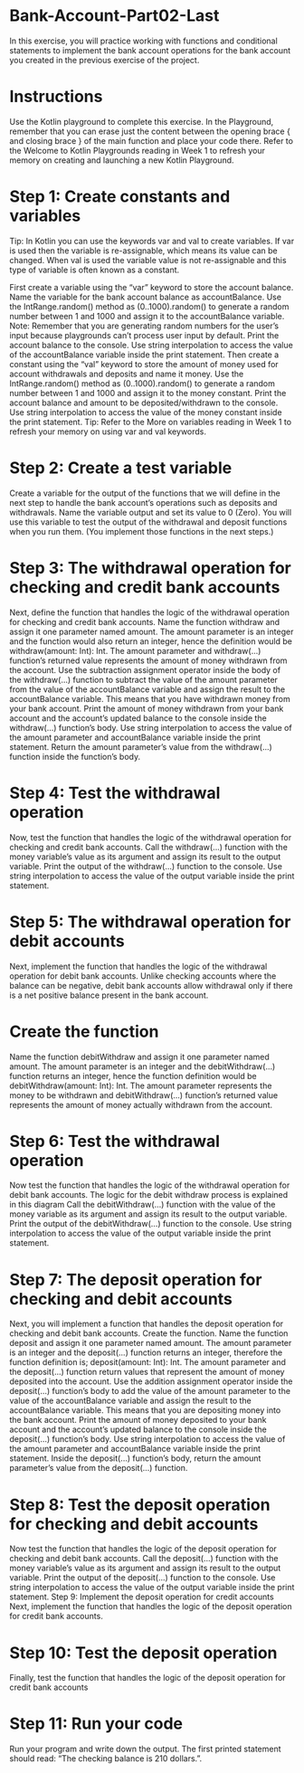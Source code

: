 # Bank-Account-Part02-Last
In this exercise, you will practice working with functions and conditional statements to implement the bank account operations for the bank account you created in the previous exercise of the project.


# Instructions
Use the Kotlin playground to complete this exercise. In the Playground, remember that you can erase just the content between the opening brace { and closing brace } of the main function and place your code there. Refer to the 
Welcome to Kotlin Playgrounds
reading in Week 1 to refresh your memory on creating and launching a new Kotlin Playground.  

# Step 1: Create constants and variables
Tip: In Kotlin you can use the keywords var and val to create variables. If var is used then the variable is re-assignable, which means its value can be changed. When val is used the variable value is not re-assignable and this type of variable is often known as a constant. 

First create a variable using the “var” keyword to store the account balance. Name the variable for the bank account balance as accountBalance. Use the IntRange.random() method as (0..1000).random() to generate a random number between 1 and 1000 and assign it to the accountBalance variable. 
Note: Remember that you are generating random numbers for the user’s input because playgrounds can’t process user input by default.
Print the account balance to the console. Use string interpolation to access the value of the accountBalance variable inside the print statement. 
Then create a constant using the “val” keyword to store the amount of money used for account withdrawals and deposits and name it money. Use the IntRange.random() method as (0..1000).random() to generate a random number between 1 and 1000 and assign it to the money constant.
Print the account balance and amount to be deposited/withdrawn to the console. Use string interpolation to access the value of the money constant inside the print statement.
Tip: Refer to the 
More on variables reading in Week 1 to refresh your memory on using var and val keywords.
 
# Step 2: Create a test variable 
Create a variable for the output of the functions that we will define in the next step to handle the bank account’s operations such as deposits and withdrawals. Name the variable output and set its value to 0 (Zero). You will use this variable to test the output of the withdrawal and deposit functions when you run them. (You implement those functions in the next steps.)

# Step 3: The withdrawal operation for checking and credit bank accounts 
Next, define the function that handles the logic of the withdrawal operation for checking and credit bank accounts.
Name the function withdraw and assign it one parameter named amount. The amount parameter is an integer and the function would also return an integer, hence the definition would be withdraw(amount: Int): Int. The amount parameter and withdraw(...) function’s returned value represents the amount of money withdrawn from the account.
Use the subtraction assignment operator inside the body of the withdraw(...) function to subtract the value of the amount parameter from the value of the accountBalance variable and assign the result to the accountBalance variable. This means that you have withdrawn money from your bank account.
Print the amount of money withdrawn from your bank account and the account’s updated balance to the console inside the withdraw(...) function’s body. Use string interpolation to access the value of the amount parameter and accountBalance variable inside the print statement.
Return the amount parameter’s value from the withdraw(...) function inside the function’s body. 

# Step 4: Test the withdrawal operation
Now, test the function that handles the logic of the withdrawal operation for checking and credit bank accounts.
Call the withdraw(...) function with the money variable’s value as its argument and assign its result to the output variable.
Print the output of the withdraw(...) function to the console. Use string interpolation to access the value of the output variable inside the print statement.

# Step 5: The withdrawal operation for debit accounts
Next, implement the function that handles the logic of the withdrawal operation for debit bank accounts. Unlike checking accounts where the balance can be negative, debit bank accounts allow withdrawal only if there is a net positive balance present in the bank account. 
# Create the function 
Name the function debitWithdraw and assign it one parameter named amount. The amount parameter is an integer and the debitWithdraw(...) function returns an integer, hence the function definition would be debitWithdraw(amount: Int): Int. The amount parameter represents the money to be withdrawn and debitWithdraw(...) function’s returned value represents the amount of money actually withdrawn from the account. 

# Step 6: Test the withdrawal operation
Now test the function that handles the logic of the withdrawal operation for debit bank accounts.
The logic for the debit withdraw process is explained in this diagram
Call the debitWithdraw(...)  function with the value of the money variable as its argument and assign its result to the output variable.
Print the output of the debitWithdraw(...) function to the console. Use string interpolation to access the value of the output variable inside the print statement.

# Step 7: The deposit operation for checking and debit accounts
Next, you will implement a function that handles the deposit operation for checking and debit bank accounts.
Create the function. Name the function deposit and assign it one parameter named amount.
The amount parameter is an integer and the deposit(...) function returns an integer, therefore the function definition is; deposit(amount: Int): Int. The amount parameter and the deposit(...) function return values that represent the amount of money deposited into the account.
Use the addition assignment operator inside the deposit(...) function’s body to add the value of the amount parameter to the value of the accountBalance variable and assign the result to the accountBalance variable. This means that you are depositing money into the bank account.
Print the amount of money deposited to your bank account and the account’s updated balance to the console inside the deposit(...) function’s body. Use string interpolation to access the value of the amount parameter and accountBalance variable inside the print statement.
Inside the deposit(...) function’s body, return the amount parameter’s value from the deposit(...) function.

# Step 8: Test the deposit operation for checking and debit accounts
Now test the function that handles the logic of the deposit operation for checking and debit bank accounts.
Call the deposit(...) function with the money variable’s value as its argument and assign its result to the output variable.
Print the output of the deposit(...) function to the console. Use string interpolation to access the value of the output variable inside the print statement.
Step 9: Implement the deposit operation for credit accounts
Next, implement the function that handles the logic of the deposit operation for credit bank accounts.

# Step 10: Test the deposit operation
Finally, test the function that handles the logic of the deposit operation for credit bank accounts

# Step 11: Run your code
Run your program and write down the output. 
The first printed statement should read: “The checking balance is 210 dollars.”.
